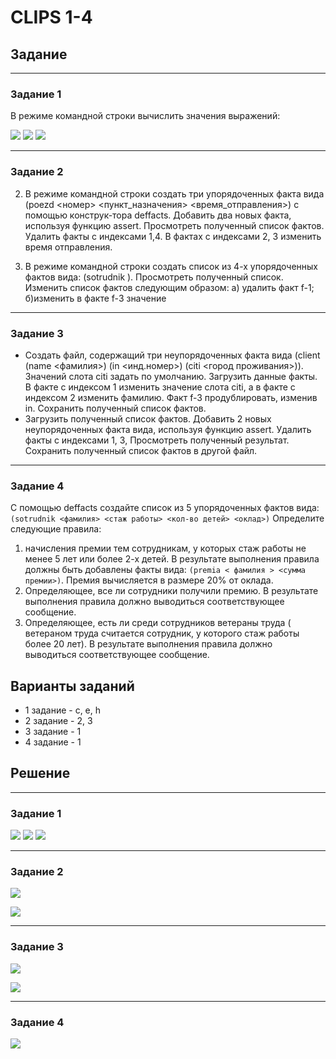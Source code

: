 # CLIPS 1-4

## Задание

------
### Задание 1
В режиме командной строки вычислить значения выражений: 

![](images/1-c.png) ![](images/1-e.png) ![](images/1-h.png)

----
### Задание 2

2.	В режиме командной строки создать три упорядоченных факта вида (poezd <номер> <пункт_назначения> <время_отправления>) с помощью конструк-тора deffacts. Добавить два новых факта, используя функцию  assert. Просмотреть полученный список фактов.  Удалить факты с индексами 1,4. В фактах с индексами 2, 3 изменить время отправления. 

3.	В режиме командной строки создать список из 4-х упорядоченных фактов вида: (sotrudnik <fio> <otdel>). Просмотреть полученный список. Изменить список фактов следующим образом: а) удалить факт f-1; б)изменить в  факте f-3 значение <fio>

----
### Задание 3

* Создать файл, содержащий три неупорядоченных факта вида  (client (name <фамилия>) (in <инд.номер>) (citi <город проживания>)).  Значений слота citi задать по умолчанию. Загрузить данные факты. В факте с индексом 1 изменить значение слота citi, а  в факте с индексом 2 изменить фамилию. Факт f-3  продублировать, изменив in. Сохранить полученный список фактов. 
* Загрузить полученный список фактов. Добавить 2 новых неупорядоченных факта вида, используя функцию  assert. Удалить  факты с индексами 1, 3, Просмотреть полученный результат. Сохранить полученный список фактов в другой файл.

-------
### Задание 4

С  помощью  deffacts создайте список из 5 упорядоченных фактов вида: `(sotrudnik <фамилия> <стаж работы> <кол-во детей> <оклад>)`
Определите следующие  правила:

1. начисления премии тем сотрудникам, у которых стаж работы не менее 5 лет или более 2-х детей. В результате выполнения правила должны быть добавлены факты вида: `(premia < фамилия > <сумма премии>)`. Премия вычисляется в  размере 20% от оклада. 
2. Определяющее,  все ли сотрудники получили премию. В результате выполнения правила должно выводиться соответствующее сообщение.
3. Определяющее, есть ли среди сотрудников ветераны труда ( ветераном труда считается сотрудник, у которого стаж работы более 20 лет). В результате выполнения правила должно выводиться соответствующее сообщение.


## Варианты заданий

* 1 задание - c, e, h 
* 2 задание - 2, 3 
* 3 задание - 1 
* 4 задание - 1

## Решение

----
### Задание 1

![](images/result-1-c.png) ![](images/result-1-e.png) ![](images/result-1-h.png)

-----
### Задание 2

![](images/result-2-2.png)

![](images/result-2-3.png)

-------
### Задание 3

![](images/result-3-1.png)

![](images/result-3-2.png)


------
### Задание 4

![](images/result-4.png)